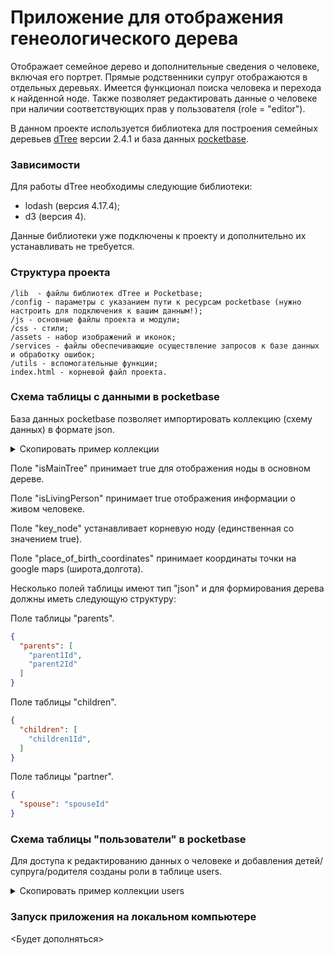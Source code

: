 # Приложение для отображения генеологического дерева

Отображает семейное дерево и дополнительные сведения о человеке, включая его портрет. Прямые родственники супруг отображаются в отдельных деревьях.
Имеется функционал поиска человека и перехода к найденной ноде.
Также позволяет редактировать данные о человеке при наличии соответствующих прав у пользователя (role = "editor").

В данном проекте используется библиотека для построения семейных деревьев [dTree](https://github.com/ErikGartner/dTree) версии 2.4.1 и база данных [pocketbase](https://pocketbase.io/).

### Зависимости
Для работы dTree необходимы следующие библиотеки:
* lodash (версия 4.17.4);
* d3 (версия 4).

Данные библиотеки уже подключены к проекту и дополнительно их устанавливать не требуется.

### Структура проекта
    /lib  - файлы библиотек dTree и Pocketbase;
    /config - параметры с указанием пути к ресурсам pocketbase (нужно настроить для подключения к вашим данным!);
    /js - основные файлы проекта и модули;
    /css - стили;
    /assets - набор изображений и иконок;
    /services - файлы обеспечивающие осуществление запросов к базе данных и обработку ошибок;
    /utils - вспомогательные функции;
    index.html - корневой файл проекта.

### Схема таблицы с данными в pocketbase
База данных pocketbase позволяет импортировать коллекцию (схему данных) в формате json.

<details> <summary>Скопировать пример коллекции</summary>

```json
[
    {
        "id": "djal98a7q4a4nnq",
        "name": "genealogy",
        "type": "base",
        "system": false,
        "schema": [
            {
                "system": false,
                "id": "1cpdgevn",
                "name": "name",
                "type": "text",
                "required": true,
                "presentable": false,
                "unique": false,
                "options": {
                    "min": null,
                    "max": null,
                    "pattern": ""
                }
            },
            {
                "system": false,
                "id": "3oxskp1c",
                "name": "gender",
                "type": "select",
                "required": true,
                "presentable": false,
                "unique": false,
                "options": {
                    "maxSelect": 1,
                    "values": [
                        "M",
                        "F"
                    ]
                }
            },
            {
                "system": false,
                "id": "y7f7i70j",
                "name": "portret",
                "type": "file",
                "required": false,
                "presentable": false,
                "unique": false,
                "options": {
                    "mimeTypes": [
                        "image/jpeg",
                        "image/vnd.mozilla.apng",
                        "image/png"
                    ],
                    "thumbs": [
                        "200x200f"
                    ],
                    "maxSelect": 1,
                    "maxSize": 5242880,
                    "protected": false
                }
            },
            {
                "system": false,
                "id": "rjs05tyj",
                "name": "date_of_birth",
                "type": "text",
                "required": true,
                "presentable": false,
                "unique": false,
                "options": {
                    "min": null,
                    "max": 20,
                    "pattern": ""
                }
            },
            {
                "system": false,
                "id": "wh80oml2",
                "name": "date_of_death",
                "type": "text",
                "required": false,
                "presentable": false,
                "unique": false,
                "options": {
                    "min": null,
                    "max": 20,
                    "pattern": ""
                }
            },
            {
                "system": false,
                "id": "hj19lfca",
                "name": "place_of_birth",
                "type": "text",
                "required": false,
                "presentable": false,
                "unique": false,
                "options": {
                    "min": null,
                    "max": 50,
                    "pattern": ""
                }
            },
            {
                "system": false,
                "id": "12xua8gn",
                "name": "place_of_birth_coordinates",
                "type": "text",
                "required": false,
                "presentable": false,
                "unique": false,
                "options": {
                    "min": null,
                    "max": null,
                    "pattern": ""
                }
            },
            {
                "system": false,
                "id": "qfatge8n",
                "name": "place_of_death",
                "type": "text",
                "required": false,
                "presentable": false,
                "unique": false,
                "options": {
                    "min": null,
                    "max": 50,
                    "pattern": ""
                }
            },
            {
                "system": false,
                "id": "n3tnaasl",
                "name": "information",
                "type": "editor",
                "required": false,
                "presentable": false,
                "unique": false,
                "options": {
                    "convertUrls": false
                }
            },
            {
                "system": false,
                "id": "t5b1guf8",
                "name": "parents",
                "type": "json",
                "required": false,
                "presentable": false,
                "unique": false,
                "options": {
                    "maxSize": 2000000
                }
            },
            {
                "system": false,
                "id": "uanxbdqu",
                "name": "children",
                "type": "json",
                "required": false,
                "presentable": false,
                "unique": false,
                "options": {
                    "maxSize": 2000000
                }
            },
            {
                "system": false,
                "id": "vgdxarjd",
                "name": "partner",
                "type": "json",
                "required": false,
                "presentable": false,
                "unique": false,
                "options": {
                    "maxSize": 2000000
                }
            },
            {
                "system": false,
                "id": "2tmbacn5",
                "name": "key_node",
                "type": "bool",
                "required": false,
                "presentable": false,
                "unique": false,
                "options": {}
            },
            {
                "system": false,
                "id": "5xbc2aun",
                "name": "isLivingPerson",
                "type": "bool",
                "required": false,
                "presentable": false,
                "unique": false,
                "options": {}
            },
            {
                "system": false,
                "id": "hpittoif",
                "name": "isMainTree",
                "type": "bool",
                "required": false,
                "presentable": false,
                "unique": false,
                "options": {}
            }
        ],
        "indexes": [],
        "listRule": "",
        "viewRule": null,
        "createRule": "@request.auth.id != \"\" && @request.auth.role = \"editor\"",
        "updateRule": "@request.auth.id != \"\" && @request.auth.role = \"editor\"",
        "deleteRule": null,
        "options": {}
    }
]
```
</details>

Поле "isMainTree" принимает true для отображения ноды в основном дереве.

Поле "isLivingPerson" принимает true отображения информации о живом человеке.

Поле "key_node" устанавливает корневую ноду (единственная со значением true).

Поле "place_of_birth_coordinates" принимает координаты точки на google maps (широта,долгота).

Несколько полей таблицы имеют тип "json" и для формирования дерева должны иметь следующую структуру:

Поле таблицы "parents".
```json
{
  "parents": [
    "parent1Id",
    "parent2Id"
  ]
}
```

Поле таблицы "children".
```json
{
  "children": [
    "children1Id",
  ]
}
```

Поле таблицы "partner".
```json
{
  "spouse": "spouseId"
}
```

### Схема таблицы "пользователи" в pocketbase

Для доступа к редактированию данных о человеке и добавления детей/супруга/родителя созданы роли в таблице users.

<details> <summary>Скопировать пример коллекции users</summary>

```json
[
    {
        "id": "_pb_users_auth_",
        "name": "users",
        "type": "auth",
        "system": false,
        "schema": [
            {
                "system": false,
                "id": "users_avatar",
                "name": "avatar",
                "type": "file",
                "required": false,
                "presentable": false,
                "unique": false,
                "options": {
                    "mimeTypes": [
                        "image/jpeg",
                        "image/png",
                        "image/svg+xml",
                        "image/gif",
                        "image/webp"
                    ],
                    "thumbs": null,
                    "maxSelect": 1,
                    "maxSize": 5242880,
                    "protected": false
                }
            },
            {
                "system": false,
                "id": "tqrvqkyv",
                "name": "role",
                "type": "select",
                "required": true,
                "presentable": false,
                "unique": false,
                "options": {
                    "maxSelect": 1,
                    "values": [
                        "viewer",
                        "editor"
                    ]
                }
            },
            {
                "system": false,
                "id": "u822yrfz",
                "name": "name",
                "type": "text",
                "required": false,
                "presentable": false,
                "unique": false,
                "options": {
                    "min": null,
                    "max": null,
                    "pattern": ""
                }
            }
        ],
        "indexes": [],
        "listRule": "id = @request.auth.id",
        "viewRule": "id = @request.auth.id",
        "createRule": null,
        "updateRule": null,
        "deleteRule": null,
        "options": {
            "allowEmailAuth": true,
            "allowOAuth2Auth": false,
            "allowUsernameAuth": false,
            "exceptEmailDomains": null,
            "manageRule": null,
            "minPasswordLength": 8,
            "onlyEmailDomains": null,
            "onlyVerified": false,
            "requireEmail": true
        }
    }
]
```
</details>

### Запуск приложения на локальном компьютере
<Будет дополняться>